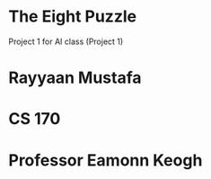 # The Eight Puzzle
 Project 1 for AI class (Project 1)

# Rayyaan Mustafa
# CS 170
# Professor Eamonn Keogh